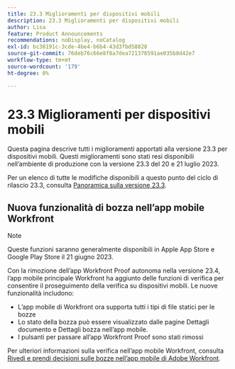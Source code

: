 ```yaml
---
title: 23.3 Miglioramenti per dispositivi mobili
description: 23.3 Miglioramenti per dispositivi mobili
author: Lisa
feature: Product Announcements
recommendations: noDisplay, noCatalog
exl-id: bc38191c-3cde-4be4-b6b4-43d3fbd58828
source-git-commit: 76deb76c66e8f8a7dea721378591ae035b8d42e7
workflow-type: tm+mt
source-wordcount: '179'
ht-degree: 0%

---
```


# 23.3 Miglioramenti per dispositivi mobili

Questa pagina descrive tutti i miglioramenti apportati alla versione 23.3 per dispositivi mobili. Questi miglioramenti sono stati resi disponibili nell’ambiente di produzione con la versione 23.3 del 20 e 21 luglio 2023.

Per un elenco di tutte le modifiche disponibili a questo punto del ciclo di rilascio 23.3, consulta [Panoramica sulla versione 23.3](/help/quicksilver/product-announcements/product-releases/23.3-release-activity/23-3-release-overview.md).

## Nuova funzionalità di bozza nell’app mobile Workfront

>[!NOTE]
>
>Queste funzioni saranno generalmente disponibili in Apple App Store e Google Play Store il 21 giugno 2023.

Con la rimozione dell’app Workfront Proof autonoma nella versione 23.4, l’app mobile principale Workfront ha aggiunto delle funzioni di verifica per consentire il proseguimento della verifica su dispositivi mobili. Le nuove funzionalità includono:

* L’app mobile di Workfront ora supporta tutti i tipi di file statici per le bozze
* Lo stato della bozza può essere visualizzato dalle pagine Dettagli documento e Dettagli bozza nell’app mobile.
* I pulsanti per passare all’app Workfront Proof sono stati rimossi

Per ulteriori informazioni sulla verifica nell’app mobile Workfront, consulta [Rivedi e prendi decisioni sulle bozze nell’app mobile di Adobe Workfront](/help/quicksilver/workfront-basics/mobile-apps/using-the-workfront-mobile-app/work-with-proofs-in-mobile-app.md).

